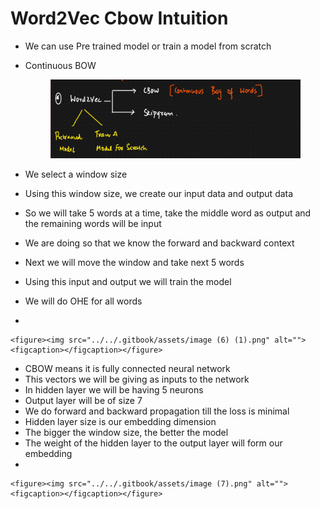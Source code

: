 # Word2Vec Cbow Intuition

* We can use Pre trained model or train a model from scratch
*   Continuous BOW

    <figure><img src="../../.gitbook/assets/image (5) (1).png" alt=""><figcaption></figcaption></figure>
* We select a window size
* Using this window size, we create our input data and output data
* So we will take 5 words at a time, take the middle word as output and the remaining words will be input
* We are doing so that we know the forward and backward context
* Next we will move the window and take next 5 words
* Using this input and output we will train the model
* We will do OHE for all words
*

    <figure><img src="../../.gitbook/assets/image (6) (1).png" alt=""><figcaption></figcaption></figure>
* CBOW means it is fully connected neural network
* This vectors we will be giving as inputs to the network
* In hidden layer we will be having 5 neurons
* Output layer will be of size 7
* We do forward and backward propagation till the loss is minimal
* Hidden layer size is our embedding dimension
* The bigger the window size, the better the model
* The weight of the hidden layer to the output layer will form our embedding
*

    <figure><img src="../../.gitbook/assets/image (7).png" alt=""><figcaption></figcaption></figure>
